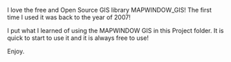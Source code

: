 I love the free and Open Source GIS library MAPWINDOW_GIS! The first time I used it was back to the year of 2007!

I put what I learned of using the MAPWINDOW GIS in this Project folder. It is quick to start to use it and it is always free to use!

Enjoy.
